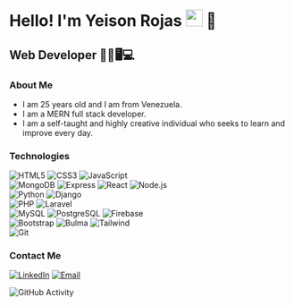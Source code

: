 <h1>Hello! I'm Yeison Rojas <img src="https://raw.githubusercontent.com/iampavangandhi/iampavangandhi/master/gifs/Hi.gif" width="30px"> 🚀</h1>
<h2>Web Developer 👨‍💻🖥💻</h2>

### About Me
- I am 25 years old and I am from Venezuela.
- I am a MERN full stack developer.
- I am a self-taught and highly creative individual who seeks to learn and improve every day.

### Technologies
  
  ![HTML5](https://img.shields.io/badge/HTML5-333333?style=flat&logo=HTML5)
  ![CSS3](https://img.shields.io/badge/CSS3-333333?style=flat&logo=CSS3&logoColor=1572B6)
  ![JavaScript](https://img.shields.io/badge/JavaScript-333333?style=flat&logo=javascript)
  <br/>
  ![MongoDB](https://img.shields.io/badge/-MongoDB-333333?style=flat&logo=MongoDB)
  ![Express](https://img.shields.io/badge/-Express-333333?style=flat&logo=express)
  ![React](https://img.shields.io/badge/React-333333?style=flat&logo=react)
  ![Node.js](https://img.shields.io/badge/-Node.js-333333?style=flat&logo=node.js)
  <br/>
  ![Python](https://img.shields.io/badge/Python-333333?logo=python)
  ![Django](https://img.shields.io/badge/Django-333333?logo=django)
  <br/>
  ![PHP](https://img.shields.io/badge/PHP-333333?logo=php)
  ![Laravel](https://img.shields.io/badge/Laravel-333333?logo=laravel)
  <br/>
  ![MySQL](https://img.shields.io/badge/MySQL-333333?logo=mysql)
  ![PostgreSQL](https://img.shields.io/badge/PostgreSQL-333333?style=flat&logo=postgresql)
  ![Firebase](https://img.shields.io/badge/Firebase-333333?logo=firebase)
  <br/>
  ![Bootstrap](https://img.shields.io/badge/Bootstrap-333333?logo=bootstrap)
  ![Bulma](https://img.shields.io/badge/Bulma-333333?logo=bulma)
  ![Tailwind](https://img.shields.io/badge/Tailwind-333333?logo=tailwind-css)
  <br/>
  ![Git](https://img.shields.io/badge/Git-333333?logo=git)

### Contact Me
<a href="https://www.linkedin.com/in/yeison-rojas-19b04726a/"><img alt="LinkedIn" src="https://img.shields.io/badge/LinkedIn-Yeison%20Rojas-blue?style=flat-square&logo=linkedin"></a>
<a href="yeisonjr98@gmail.com"><img alt="Email" src="https://img.shields.io/badge/Gmail-yeisonjr98@gmail.com-blue?style=flat-square&logo=gmail"></a>  

![GitHub Activity](https://github-readme-stats.vercel.app/api?username=yeisonvirtual&show_icons=true)
